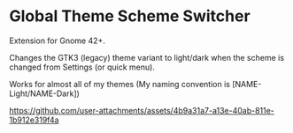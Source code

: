 # Global Theme Scheme Switcher

Extension for Gnome 42+.

Changes the GTK3 (legacy) theme variant to light/dark when the scheme is changed from Settings (or quick menu).

Works for almost all of my themes (My naming convention is [NAME-Light/NAME-Dark])

https://github.com/user-attachments/assets/4b9a31a7-a13e-40ab-811e-1b912e319f4a
